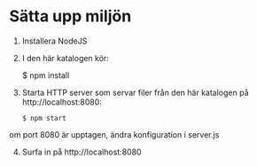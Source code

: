 Sätta upp miljön
================
1. Installera NodeJS

2. I den här katalogen kör:

    $ npm install

3. Starta HTTP server som servar filer från den här katalogen på http://localhost:8080:

    `$ npm start`

  om port 8080 är upptagen, ändra konfiguration i server.js

4. Surfa in på http://localhost:8080
